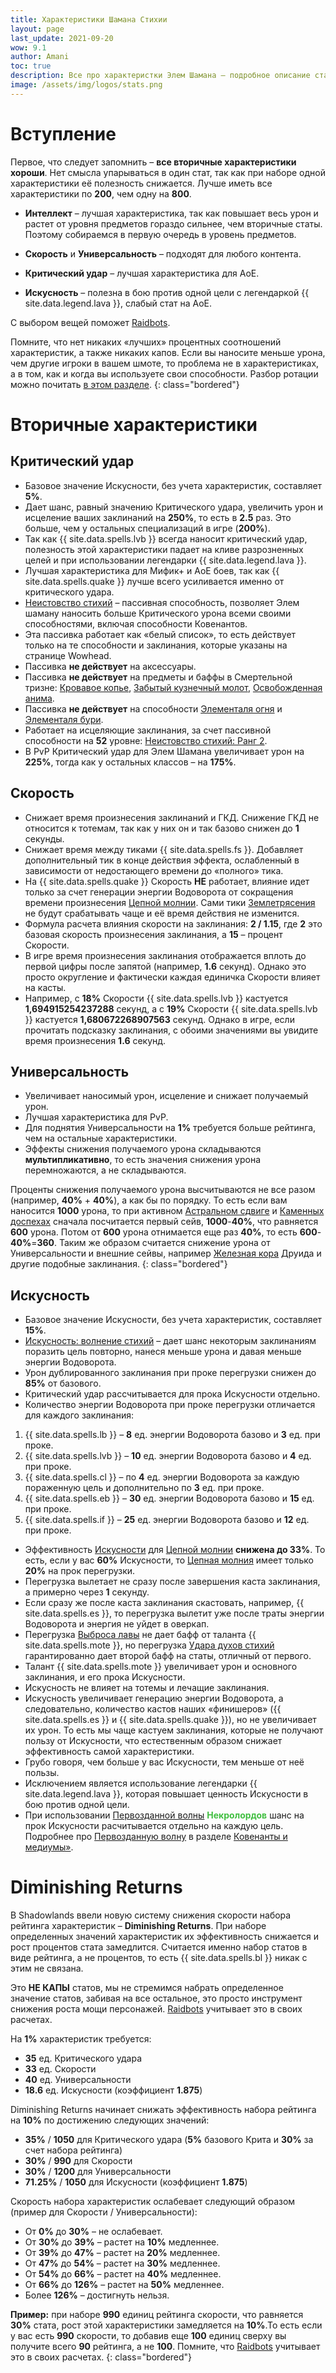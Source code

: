 ```yaml
---
title: Характеристики Шамана Стихии
layout: page
last_update: 2021-09-20
wow: 9.1
author: Amani
toc: true
description: Все про характеристки Элем Шамана – подробное описание статов, как правильно их собирать и что такое «Diminishing Returns».
image: /assets/img/logos/stats.png
---
```


# Вступление

Первое, что следует запомнить – **все вторичные характеристики хороши**. Нет смысла упарываться в один стат, так как при наборе одной характеристики её полезность снижается. Лучше иметь все характеристики по **200**, чем одну на **800**. 

* **Интеллект** – лучшая характеристика, так как повышает весь урон и растет от уровня предметов гораздо сильнее, чем вторичные статы. Поэтому собираемся в первую очередь в уровень предметов.

* **Скорость** и **Универсальность** – подходят для любого контента.
* **Критический удар** – лучшая характеристика для АоЕ.
* **Искусность** – полезна в бою против одной цели с легендаркой {{ site.data.legend.lava }}, слабый стат на АоЕ.

С выбором вещей поможет [Raidbots](https://www.raidbots.com/simbot).

Помните, что нет никаких «лучших» процентных соотношений характеристик, а также никаких капов. Если вы наносите меньше урона, чем другие игроки в вашем шмоте, то проблема не в характеристиках, а в том, как и когда вы используете свои способности. Разбор ротации можно почитать [в этом разделе](https://stormkeeper.ru/ele/rotation.html).
{: class="bordered"}

# Вторичные характеристики

## Критический удар

* Базовое значение Искусности, без учета характеристик, составляет **5%**.
* Дает шанс, равный значению Критического удара, увеличить урон и исцеление ваших заклинаний на **250%**, то есть в **2.5** раз. Это больше, чем у остальных специализаций в игре (**200%**).
* Так как {{ site.data.spells.lvb }} всегда наносит критический удар, полезность этой характеристики падает на кливе разрозненных целей и при использовании легендарки {{ site.data.legend.lava }}.
* Лучшая характеристика для Мифик+ и АоЕ боев, так как {{ site.data.spells.quake }} лучше всего усиливается именно от критического удара.
* [Неистовство стихий](https://ru.wowhead.com/spell=60188) – пассивная способность, позволяет Элем шаману наносить больше Критического урона всеми своими способностями, включая способности Ковенантов.
* Эта пассивка работает как «белый список», то есть действует только на те способности и заклинания, которые указаны на странице Wowhead.
* Пассивка **не действует** на аксессуары.
* Пассивка **не действует** на предметы и баффы в Смертельной тризне: [Кровавое копье](https://ru.wowhead.com/spell=328351), [Забытый кузнечный молот](https://ru.wowhead.com/spell=328128), [Освобожденная анима](https://ru.wowhead.com/spell=328404).
* Пассивка **не действует** на способности [Элементаля огня](https://ru.wowhead.com/spell=198067) и [Элементаля бури](https://ru.wowhead.com/spell=192249).
* Работает на исцеляющие заклинания, за счет пассивной способности на **52** уровне: [Неистовство стихий: Ранг 2](https://ru.wowhead.com/spell=343190).
* В PvP Критический удар для Элем Шамана увеличивает урон на **225%**, тогда как у остальных классов – на **175%**.

## Скорость

* Снижает время произнесения заклинаний и ГКД. Снижение ГКД не относится к тотемам, так как у них он и так базово снижен до **1** секунды.
* Снижает время между тиками {{ site.data.spells.fs }}. Добавляет дополнительный тик в конце действия эффекта, ослабленный в зависимости от недостающего времени до «полного» тика.
* На {{ site.data.spells.quake }} Скорость **НЕ** работает, влияние идет только за счет генерации энергии Водоворота от сокращения времени произнесения [Цепной молнии](https://ru.wowhead.com/spell=188443). Сами тики [Землетрясения](https://ru.wowhead.com/spell=61882) не будут срабатывать чаще и её время действия не изменится.
* Формула расчета влияния скорости на заклинания: **2 / 1.15**, где **2** это базовая скорость произнесения заклинания, а **15** – процент Скорости.
* В игре время произнесения заклинания отображается вплоть до первой цифры после запятой (например, **1.6** секунд). Однако это просто округление и фактически каждая единичка Скорости влияет на касты.
* Например, с **18%** Скорости {{ site.data.spells.lvb }} кастуется **1,694915254237288** секунд, а с **19%** Скорости {{ site.data.spells.lvb }} кастуется **1,680672268907563** секунд. Однако в игре, если прочитать подсказку заклинания, с обоими значениями вы увидите время произнесения **1.6** секунд.

## Универсальность

* Увеличивает наносимый урон, исцеление и снижает получаемый урон.
* Лучшая характеристика для PvP.
* Для поднятия Универсальности на **1%** требуется больше рейтинга, чем на остальные характеристики.
* Эффекты снижения получаемого урона складываются **мультипликативно**, то есть значения снижения урона перемножаются, а не складываются.

Проценты снижения получаемого урона высчитываются не все разом (например, **40%** + **40%**), а как бы по порядку. То есть если вам наносится **1000** урона, то при активном [Астральном сдвиге](https://ru.wowhead.com/spell=108271) и [Каменных доспехах](https://ru.wowhead.com/spell=118337) сначала посчитается первый сейв, **1000**-**40%**, что равняется **600** урона. Потом от **600** урона отнимается еще раз **40%**, то есть **600**-**40%**=**360**. Таким же образом считается снижение урона от Универсальности и внешние сейвы, например [Железная кора](https://ru.wowhead.com/spell=102342) Друида и другие подобные заклинания.
{: class="bordered"}

## Искусность

* Базовое значение Искусности, без учета характеристик, составляет **15%**.
* [Искусность: волнение стихий](https://ru.wowhead.com/spell=168534) – дает шанс некоторым заклинаниям поразить цель повторно, нанеся меньше урона и давая меньше энергии Водоворота.
* Урон дублированного заклинания при проке перегрузки снижен до **85%** от базового.
* Критический удар рассчитывается для прока Искусности отдельно.
* Количество энергии Водоворота при проке перегрузки отличается для каждого заклинания:
1. {{ site.data.spells.lb }} – **8** ед. энергии Водоворота базово и **3** ед. при проке.
2. {{ site.data.spells.lvb }} – **10** ед. энергии Водоворота базово и **4** ед. при проке.
3. {{ site.data.spells.cl }} – по **4** ед. энергии Водоворота за каждую пораженную цель и дополнительно по **3** ед. при проке.
4. {{ site.data.spells.eb }} – **30** ед. энергии Водоворота базово и **15** ед. при проке.
5. {{ site.data.spells.if }} – **25** ед. энергии Водоворота базово и **12** ед. при проке.
* Эффективность [Искусности](https://ru.wowhead.com/spell=168534) для [Цепной молнии](https://ru.wowhead.com/spell=188443) **снижена до 33%**. То есть, если у вас **60%** Искусности, то [Цепная молния](https://ru.wowhead.com/spell=188443) имеет только **20%** на прок перегрузки.
* Перегрузка вылетает не сразу после завершения каста заклинания, а примерно через **1** секунду.
* Если сразу же после каста заклинания скастовать, например, {{ site.data.spells.es }}, то перегрузка вылетит уже после траты энергии Водоворота и энергия не уйдет в оверкап.
* Перегрузка [Выброса лавы](https://ru.wowhead.com/spell=51505) не дает бафф от таланта {{ site.data.spells.mote }}, но перегрузка [Удара духов стихий](https://ru.wowhead.com/spell=117014) гарантированно дает второй бафф на статы, отличный от первого.
* Талант {{ site.data.spells.mote }} увеличивает урон и основного заклинания, и его прока Искусности.
* Искусность не влияет на тотемы и лечащие заклинания.
* Искусность увеличивает генерацию энергии Водоворота, а следовательно, количество кастов наших «финишеров» ({{ site.data.spells.es }} и {{ site.data.spells.quake }}), но не увеличивает их урон. То есть мы чаще кастуем заклинания, которые не получают пользу от Искусности, что естественным образом снижает эффективность самой характеристики.
* Грубо говоря, чем больше у вас Искусности, тем меньше от неё пользы.
* Исключением является использование легендарки {{ site.data.legend.lava }}, которая повышает ценность Искусности в бою против одной цели.
* При использовании [Первозданной волны](https://ru.wowhead.com/spell=326059) <span style="color:#40bf40;font-size:1em;">**Некролордов**</span> шанс на прок Искусности расчитывается отдельно на каждую цель. Подробнее про [Первозданную волну](https://ru.wowhead.com/spell=326059) в разделе [Ковенанты и медиумы»](https://stormkeeper.ru/ele/covenants.html#%D0%BF%D0%B5%D1%80%D0%B2%D0%BE%D0%B7%D0%B4%D0%B0%D0%BD%D0%BD%D0%B0%D1%8F-%D0%B2%D0%BE%D0%BB%D0%BD%D0%B0).

# Diminishing Returns

В Shadowlands ввели новую систему снижения скорости набора рейтинга характеристик – **Diminishing Returns**. При наборе определенных значений характеристик их эффективность снижается и рост процентов стата замедлится. Считается именно набор статов в виде рейтинга, а не процентов, то есть {{ site.data.spells.bl }} никак с этим не связана.   

Это **НЕ КАПЫ** статов, мы не стремимся набрать определенное значение статов, забивая на все остальное, это просто инструмент снижения роста мощи персонажей. [Raidbots](https://www.raidbots.com/simbot) учитывает это в своих расчетах.

На **1%** характеристик требуется:

* **35** ед. Критического удара
* **33** ед. Скорости
* **40** ед. Универсальности
* **18.6** ед. Искусности (коэффициент **1.875**)

Diminishing Returns начинает снижать эффективность набора рейтинга на **10%** по достижению следующих значений:

* **35%** / **1050** для Критического удара (**5%** базового Крита и **30%** за счет набора рейтинга)
* **30%** / **990** для Скорости
* **30%** / **1200** для Универсальности
* **71.25%** / **1050** для Искусности (коэффициент **1.875**)

Скорость набора характеристик ослабевает следующий образом (пример для Скорости / Универсальности):

* От **0%** до **30%** – не ослабевает.
* От **30%** до **39%** – растет на **10%** медленнее.
* От **39%** до **47%** – растет на **20%** медленнее.
* От **47%** до **54%** – растет на **30%** медленнее.
* От **54%** до **66%** – растет на **40%** медленнее.
* От **66%** до **126%** – растет на **50%** медленнее.
* Более **126%** – достигнуть нельзя.

**Пример:** при наборе **990** единиц рейтинга скорости, что равняется **30%** стата, рост этой характеристики замедляется на **10%**.То есть если у вас есть **990** скорости, то добавив еще **100** единиц сверху вы получите всего **90** рейтинга, а не **100**. Помните, что [Raidbots](https://www.raidbots.com/simbot) учитывает это в своих расчетах.
{: class="bordered"}
